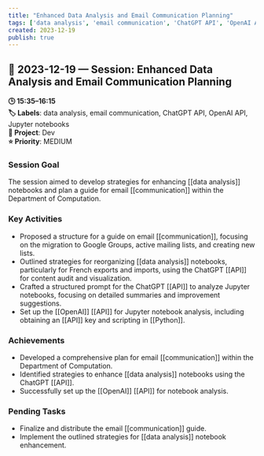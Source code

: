 ```yaml
---
title: "Enhanced Data Analysis and Email Communication Planning"
tags: ['data analysis', 'email communication', 'ChatGPT API', 'OpenAI API', 'Jupyter notebooks']
created: 2023-12-19
publish: true
---
```


## 📅 2023-12-19 — Session: Enhanced Data Analysis and Email Communication Planning

**🕒 15:35–16:15**  
**🏷️ Labels**: data analysis, email communication, ChatGPT API, OpenAI API, Jupyter notebooks  
**📂 Project**: Dev  
**⭐ Priority**: MEDIUM  


### Session Goal
The session aimed to develop strategies for enhancing [[data analysis]] notebooks and plan a guide for email [[communication]] within the Department of Computation.

### Key Activities
- Proposed a structure for a guide on email [[communication]], focusing on the migration to Google Groups, active mailing lists, and creating new lists.
- Outlined strategies for reorganizing [[data analysis]] notebooks, particularly for French exports and imports, using the ChatGPT [[API]] for content audit and visualization.
- Crafted a structured prompt for the ChatGPT [[API]] to analyze Jupyter notebooks, focusing on detailed summaries and improvement suggestions.
- Set up the [[OpenAI]] [[API]] for Jupyter notebook analysis, including obtaining an [[API]] key and scripting in [[Python]].

### Achievements
- Developed a comprehensive plan for email [[communication]] within the Department of Computation.
- Identified strategies to enhance [[data analysis]] notebooks using the ChatGPT [[API]].
- Successfully set up the [[OpenAI]] [[API]] for notebook analysis.

### Pending Tasks
- Finalize and distribute the email [[communication]] guide.
- Implement the outlined strategies for [[data analysis]] notebook enhancement.
